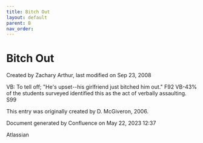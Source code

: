 ```yaml
---
title: Bitch Out
layout: default
parent: B
nav_order:
---
```


# Bitch Out

Created by  Zachary Arthur, last modified on Sep 23, 2008

VB: To tell off; &quot;He's upset--his girlfriend just bitched him out.&quot; F92 VB-43% of the students surveyed identified this as the act of verbally assaulting. S99 

This entry was originally created by D. McGiveron, 2006.

Document generated by Confluence on May 22, 2023 12:37

Atlassian
